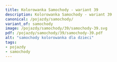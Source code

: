 ```yaml
---
title: Kolorowanka Samochody - wariant 39
description: Kolorowanka Samochody - wariant 39
canonical: /pojazdy/samochody/
variant_of: samochody
image: /pojazdy/samochody/39/samochody-39.svg
pdf: /pojazdy/samochody/39/samochody-39.pdf
alt: "samochody kolorowanka dla dzieci"
tags:
- pojazdy
- samochody
---
```

